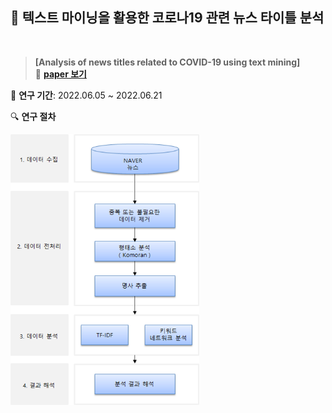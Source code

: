 ## 📰 텍스트 마이닝을 활용한 코로나19 관련 뉴스 타이틀 분석
<br/>

> **[Analysis of news titles related to COVID-19 using text mining]**  
📰 **[paper 보기](/Analysis%20of%20news%20titles%20related%20to%20COVID-19%20using%20text%20mining.pdf)**

📅 **연구 기간**: 2022.06.05 ~ 2022.06.21  

🔍 **연구 절차**  

<img src="research-process.png" alt="Research Procedure" width="60%">




